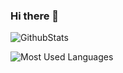### Hi there 👋

<!--
**HokageYeah/HokageYeah** is a ✨ _special_ ✨ repository because its `README.md` (this file) appears on your GitHub profile.

Here are some ideas to get you started:

- 🔭 I’m currently working on ...
- 🌱 I’m currently learning ...
- 👯 I’m looking to collaborate on ...
- 🤔 I’m looking for help with ...
- 💬 Ask me about ...
- 📫 How to reach me: ...
- 😄 Pronouns: ...
- ⚡ Fun fact: ...
-->
![GithubStats](https://github-readme-stats.vercel.app/api?username=HokageYeah&show_icons=true&theme=dark&count_private=true)

![Most Used Languages](https://github-readme-stats.vercel.app/api/top-langs/?username=HokageYeah&theme=dark&layout=compact)
